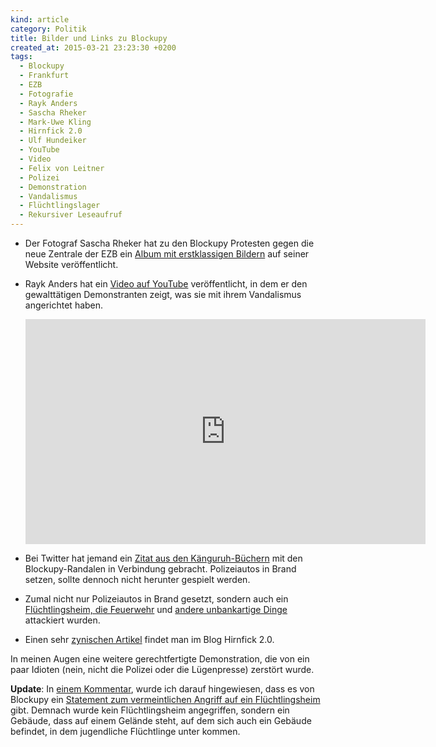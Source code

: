 ```yaml
---
kind: article
category: Politik
title: Bilder und Links zu Blockupy
created_at: 2015-03-21 23:23:30 +0200
tags:
  - Blockupy
  - Frankfurt
  - EZB
  - Fotografie
  - Rayk Anders
  - Sascha Rheker
  - Mark-Uwe Kling
  - Hirnfick 2.0
  - Ulf Hundeiker
  - YouTube
  - Video
  - Felix von Leitner
  - Polizei
  - Demonstration
  - Vandalismus
  - Flüchtlingslager
  - Rekursiver Leseaufruf
---
```


* Der Fotograf Sascha Rheker hat zu den Blockupy Protesten gegen die neue
  Zentrale der EZB ein [Album mit erstklassigen Bildern][srheker] auf seiner
  Website veröffentlicht.

* Rayk Anders hat ein [Video auf YouTube][rayk] veröffentlicht, in dem er den
  gewalttätigen Demonstranten zeigt, was sie mit ihrem Vandalismus angerichtet
  haben.

  <iframe width="640" height="360" src="https://www.youtube-nocookie.com/embed/LVzC1zGy5yM?rel=0&amp;showinfo=0" frameborder="0" allowfullscreen></iframe>

* Bei Twitter hat jemand ein [Zitat aus den Känguruh-Büchern][tweet] mit den
  Blockupy-Randalen in Verbindung gebracht. Polizeiautos in Brand setzen,
  sollte dennoch nicht herunter gespielt werden.

* Zumal nicht nur Polizeiautos in Brand gesetzt, sondern auch ein
  [Flüchtlingsheim, die Feuerwehr][fefe] und [andere unbankartige Dinge][ulf]
  attackiert wurden.

* Einen sehr [zynischen Artikel][hirnfick] findet man im Blog Hirnfick 2.0.

In meinen Augen eine weitere gerechtfertigte Demonstration, die von ein paar
Idioten (nein, nicht die Polizei oder die Lügenpresse) zerstört wurde.

**Update**: In [einem Kommentar][kommentar], wurde ich darauf hingewiesen, dass
es von Blockupy ein [Statement zum vermeintlichen Angriff auf ein
Flüchtlingsheim][statement] gibt.  Demnach wurde kein Flüchtlingsheim
angegriffen, sondern ein Gebäude, dass auf einem Gelände steht, auf dem sich
auch ein Gebäude befindet, in dem jugendliche Flüchtlinge unter kommen.

[hirnfick]: https://tuxproject.de/blog/2015/03/kapitalismuskritiker-enteignen/

[tweet]: https://twitter.com/DanielLuecking/status/578166917388722176

[ulf]: http://weblog.hundeiker.de/item-8652.html

[fefe]: http://blog.fefe.de/?ts=abf76bb4

[rayk]: https://www.youtube.com/watch?v=LVzC1zGy5yM

[srheker]: http://www.sascharheker.com/album.php?id=134

[kommentar]: http://plasisent.org/2015/bilder-und-links-zu-blockupy/#comment-2161

[statement]: https://blockupy.org/5916/refugees-are-welcome-here-klarstellung-zu-den-ereignissen-am-kolpingwerk/
